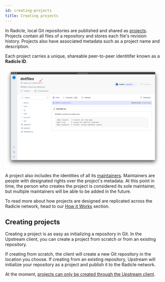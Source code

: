 ```yaml
---
id: creating-projects
title: Creating projects
---
```


In Radicle, local Git repositories are published and shared as [projects][pr].
Projects contain all files of a repository and stores each file's revision
history. Projects also have associated metadata such as a project name and description. 

Each project carries a unique, shareable peer-to-peer identitifer known as
a **Radicle ID**.

![Radicle ID][ri]

A project also includes the identities of all its [maintainers][ma]. Maintainers are people with
designated rights over the project's metadata. At this point in time, the person who creates the project is considered its sole maintainer, but multiple maintainers will be able to be added in the future.

To read more about how projects are designed
are replicated across the Radicle network, head to our [How it Works][hw] section.

## Creating projects

Creating a project is as easy as initializing a repository in Git. In the
Upstream client, you can create a project from scratch or from an existing
repository. 

If creating from scratch, the client will create a new Git
repository in the location you choose. If creating from an existing repository,
Upstream will initialize your repository as a project and publish it to the
Radicle network.

At the moment, [projects can only be created through the Upstream client][fa].


[fa]: understanding-radicle/faq.md/#when-will-cli-tooling-be-available
[ma]: understanding-radicle/glossary.md/#maintainer
[pr]: understanding-radicle/glossary.md/#project
[hw]: understanding-radicle/how-it-works.md

[ri]: /img/radicle-id.png
